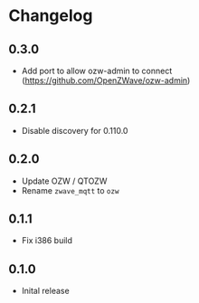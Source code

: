 # Changelog

## 0.3.0

- Add port to allow ozw-admin to connect (https://github.com/OpenZWave/ozw-admin)

## 0.2.1

- Disable discovery for 0.110.0

## 0.2.0

- Update OZW / QTOZW
- Rename `zwave_mqtt` to `ozw`

## 0.1.1

- Fix i386 build

## 0.1.0

- Inital release
